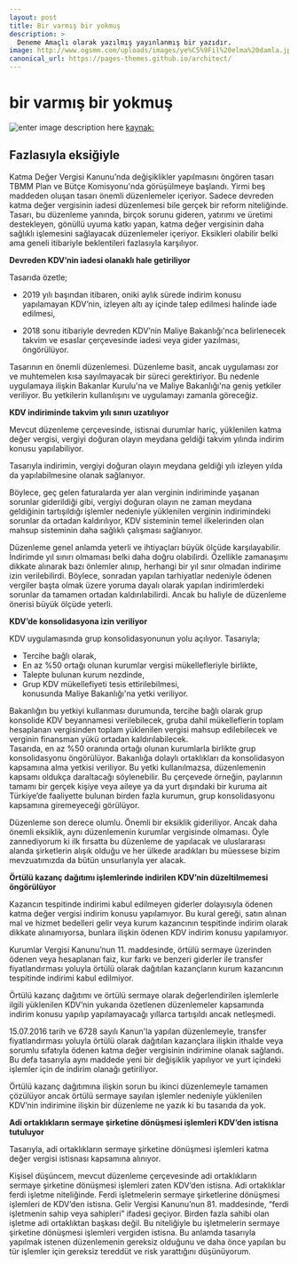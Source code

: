 ```yaml
---
layout: post
title: Bir varmış bir yokmuş
description: >
  Deneme Amaçlı olarak yazılmış yayınlanmış bir yazıdır.
image: http://www.ogsmm.com/uploads/images/ye%C5%9Fil%20elma%20damla.jpg
canonical_url: https://pages-themes.github.io/architect/
---
```




# bir varmış bir yokmuş

![enter image description here](https://i.dunya.com/2/144/144//files/author/106.png?v=1521730804)
[kaynak:](https://www.dunya.com/kose-yazisi/fazlasiyla-eksigiyle-kdv-yasa-tasarisi-1/407462)

## Fazlasıyla eksiğiyle 
Katma Değer Vergisi Kanunu’nda değişiklikler yapılmasını öngören tasarı TBMM Plan ve Bütçe Komisyonu'nda görüşülmeye başlandı. Yirmi beş maddeden oluşan tasarı önemli düzenlemeler içeriyor. Sadece devreden katma değer vergisinin iadesi düzenlemesi bile gerçek bir reform niteliğinde. Tasarı, bu düzenleme yanında, birçok sorunu gideren, yatırımı ve üretimi destekleyen, gönüllü uyuma katkı yapan, katma değer vergisinin daha sağlıklı işlemesini sağlayacak düzenlemeler içeriyor. Eksikleri olabilir belki ama geneli itibariyle beklentileri fazlasıyla karşılıyor.

**Devreden KDV’nin iadesi olanaklı hale getiriliyor**

Tasarıda özetle;

- 2019 yılı başından itibaren, oniki aylık sürede indirim konusu yapılamayan KDV’nin, izleyen altı ay içinde talep edilmesi halinde iade edilmesi,

- 2018 sonu itibariyle devreden KDV’nin Maliye Bakanlığı'nca belirlenecek takvim ve esaslar çerçevesinde iadesi veya gider yazılması,  
öngörülüyor.

Tasarının en önemli düzenlemesi. Düzenleme basit, ancak uygulaması zor ve muhtemelen kısa sayılmayacak bir süreci gerektiriyor. Bu nedenle uygulamaya ilişkin Bakanlar Kurulu'na ve Maliye Bakanlığı'na geniş yetkiler veriliyor. Bu yetkilerin kullanılışını ve uygulamayı zamanla göreceğiz.

**KDV indiriminde takvim yılı sınırı uzatılıyor**

Mevcut düzenleme çerçevesinde, istisnai durumlar hariç, yüklenilen katma değer vergisi, vergiyi doğuran olayın meydana geldiği takvim yılında indirim konusu yapılabiliyor.

Tasarıyla indirimin, vergiyi doğuran olayın meydana geldiği yılı izleyen yılda da yapılabilmesine olanak sağlanıyor.

Böylece, geç gelen faturalarda yer alan verginin indiriminde yaşanan sorunlar giderildiği gibi, vergiyi doğuran olayın ne zaman meydana geldiğinin tartışıldığı işlemler nedeniyle yüklenilen verginin indirimindeki sorunlar da ortadan kaldırılıyor, KDV sisteminin temel ilkelerinden olan mahsup sisteminin daha sağlıklı çalışması sağlanıyor.

Düzenleme genel anlamda yeterli ve ihtiyaçları büyük ölçüde karşılayabilir. İndirimde yıl sınırı olmaması belki daha doğru olabilirdi. Özellikle zamanaşımı dikkate alınarak bazı önlemler alınıp, herhangi bir yıl sınır olmadan indirime izin verilebilirdi. Böylece, sonradan yapılan tarhiyatlar nedeniyle ödenen vergiler başta olmak üzere yoruma dayalı olarak yapılan indirimlerdeki sorunlar da tamamen ortadan kaldırılabilirdi. Ancak bu haliyle de düzenleme önerisi büyük ölçüde yeterli.

**KDV’de konsolidasyona izin veriliyor**

KDV uygulamasında grup konsolidasyonunun yolu açılıyor. Tasarıyla;  
- Tercihe bağlı olarak,  
- En az %50 ortağı olunan kurumlar vergisi mükellefleriyle birlikte,  
- Talepte bulunan kurum nezdinde,  
- Grup KDV mükellefiyeti tesis ettirilebilmesi,  
konusunda Maliye Bakanlığı'na yetki veriliyor.

Bakanlığın bu yetkiyi kullanması durumunda, tercihe bağlı olarak grup konsolide KDV beyannamesi verilebilecek, gruba dahil mükelleflerin toplam hesaplanan vergisinden toplam yüklenilen vergisi mahsup edilebilecek ve verginin finansman yükü ortadan kaldırılabilecek.  
Tasarıda, en az %50 oranında ortağı olunan kurumlarla birlikte grup konsolidasyonu öngörülüyor. Bakanlığa dolaylı ortaklıkları da konsolidasyon kapsamına alma yetkisi veriliyor. Bu yetki kullanılmazsa, düzenlemenin kapsamı oldukça daraltacağı söylenebilir. Bu çerçevede örneğin, paylarının tamamı bir gerçek kişiye veya aileye ya da yurt dışındaki bir kuruma ait Türkiye’de faaliyette bulunan birden fazla kurumun, grup konsolidasyonu kapsamına giremeyeceği görülüyor.

Düzenleme son derece olumlu. Önemli bir eksiklik gideriliyor. Ancak daha önemli eksiklik, aynı düzenlemenin kurumlar vergisinde olmaması. Öyle zannediyorum ki ilk fırsatta bu düzenleme de yapılacak ve uluslararası alanda şirketlerin alışık olduğu ve her ülkede aradıkları bu müessese bizim mevzuatımızda da bütün unsurlarıyla yer alacak.

**Örtülü kazanç dağıtımı işlemlerinde indirilen KDV’nin düzeltilmemesi öngörülüyor**

Kazancın tespitinde indirimi kabul edilmeyen giderler dolayısıyla ödenen katma değer vergisi indirim konusu yapılamıyor. Bu kural gereği, satın alınan mal ve hizmet bedelleri gelir veya kurum kazancının tespitinde indirim olarak dikkate alınamıyorsa, bunlara ilişkin ödenen KDV indirim konusu yapılamıyor.

Kurumlar Vergisi Kanunu’nun 11. maddesinde, örtülü sermaye üzerinden ödenen veya hesaplanan faiz, kur farkı ve benzeri giderler ile transfer fiyatlandırması yoluyla örtülü olarak dağıtılan kazançların kurum kazancının tespitinde indirimi kabul edilmiyor.

Örtülü kazanç dağıtımı ve örtülü sermaye olarak değerlendirilen işlemlerle ilgili yüklenilen KDV’nin yukarıda özetlenen düzenlemeler kapsamında indirim konusu yapılıp yapılamayacağı yıllarca tartışıldı ancak netleşmedi.

15.07.2016 tarih ve 6728 sayılı Kanun'la yapılan düzenlemeyle, transfer fiyatlandırması yoluyla örtülü olarak dağıtılan kazançlara ilişkin ithalde veya sorumlu sıfatıyla ödenen katma değer vergisinin indirimine olanak sağlandı. Bu defa tasarıyla aynı maddede yeni bir değişiklik yapılıyor ve yurt içindeki işlemler için de indirim olanağı getiriliyor.

Örtülü kazanç dağıtımına ilişkin sorun bu ikinci düzenlemeyle tamamen çözülüyor ancak örtülü sermaye sayılan işlemler nedeniyle yüklenilen KDV’nin indirimine ilişkin bir düzenleme ne yazık ki bu tasarıda da yok.

**Adi ortaklıkların sermaye şirketine dönüşmesi işlemleri KDV’den istisna tutuluyor**

Tasarıyla, adi ortaklıkların sermaye şirketine dönüşmesi işlemleri katma değer vergisi istisnası kapsamına alınıyor.

Kişisel düşüncem, mevcut düzenleme çerçevesinde adi ortaklıkların sermaye şirketine dönüşmesi işlemleri zaten KDV’den istisna. Adi ortaklıklar ferdi işletme niteliğinde. Ferdi işletmelerin sermaye şirketlerine dönüşmesi işlemleri de KDV’den istisna. Gelir Vergisi Kanunu’nun 81. maddesinde, “ferdi işletmenin sahip veya sahipleri” ifadesi geçiyor. Birden fazla sahibi olan işletme adi ortaklıktan başkası değil. Bu niteliğiyle bu işletmelerin sermaye şirketine dönüşmesi işlemleri vergiden istisna. Bu anlamda tasarıyla yapılmak istenen düzenlemenin gereksiz olduğunu ve daha önce yapılan bu tür işlemler için gereksiz tereddüt ve risk yarattığını düşünüyorum.

<!--stackedit_data:
eyJoaXN0b3J5IjpbNjcwNDM1NDUsODM3ODg1NzgxLDgwOTgwMD
EzOCwtOTA1MjQzOTAzLC0xODg3MjI4NjZdfQ==
-->